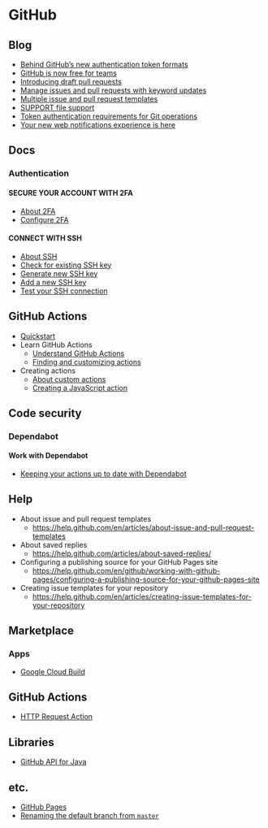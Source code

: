 # GitHub
## Blog
* [Behind GitHub’s new authentication token formats](https://github.blog/2021-04-05-behind-githubs-new-authentication-token-formats/)
* [GitHub is now free for teams](https://github.blog/2020-04-14-github-is-now-free-for-teams/)
* [Introducing draft pull requests](https://github.blog/2019-02-14-introducing-draft-pull-requests/)
* [Manage issues and pull requests with keyword updates](https://github.com/blog/2398-manage-issues-and-pull-requests-with-keyword-updates)
* [Multiple issue and pull request templates](https://github.blog/2018-01-25-multiple-issue-and-pull-request-templates/)
* [SUPPORT file support](https://github.blog/2017-07-20-support-file-support/)
* [Token authentication requirements for Git operations](https://github.blog/2020-12-15-token-authentication-requirements-for-git-operations/)
* [Your new web notifications experience is here](https://github.blog/2020-02-25-your-new-web-notifications-experience-is-here/)

## Docs
### Authentication
#### SECURE YOUR ACCOUNT WITH 2FA
* [About 2FA](https://docs.github.com/en/authentication/securing-your-account-with-two-factor-authentication-2fa/about-two-factor-authentication)
* [Configure 2FA](https://docs.github.com/en/authentication/securing-your-account-with-two-factor-authentication-2fa/configuring-two-factor-authentication)

#### CONNECT WITH SSH
* [About SSH](https://docs.github.com/en/authentication/connecting-to-github-with-ssh/about-ssh)
* [Check for existing SSH key](https://docs.github.com/en/authentication/connecting-to-github-with-ssh/checking-for-existing-ssh-keys)
* [Generate new SSH key](https://docs.github.com/en/authentication/connecting-to-github-with-ssh/generating-a-new-ssh-key-and-adding-it-to-the-ssh-agent)
* [Add a new SSH key](https://docs.github.com/en/authentication/connecting-to-github-with-ssh/adding-a-new-ssh-key-to-your-github-account)
* [Test your SSH connection](https://docs.github.com/en/authentication/connecting-to-github-with-ssh/testing-your-ssh-connection)

## GitHub Actions
* [Quickstart](https://docs.github.com/en/actions/quickstart)
* Learn GitHub Actions
  * [Understand GitHub Actions](https://docs.github.com/en/actions/learn-github-actions/understanding-github-actions)
  * [Finding and customizing actions](https://docs.github.com/en/actions/learn-github-actions/finding-and-customizing-actions)
* Creating actions
  * [About custom actions](https://docs.github.com/en/actions/creating-actions/about-custom-actions)
  * [Creating a JavaScript action](https://docs.github.com/en/actions/creating-actions/creating-a-javascript-action)

## Code security
### Dependabot
#### Work with Dependabot
* [Keeping your actions up to date with Dependabot](https://docs.github.com/en/code-security/dependabot/working-with-dependabot/keeping-your-actions-up-to-date-with-dependabot)

## Help
* About issue and pull request templates
  * https://help.github.com/en/articles/about-issue-and-pull-request-templates
* About saved replies
  * https://help.github.com/articles/about-saved-replies/
* Configuring a publishing source for your GitHub Pages site
  * https://help.github.com/en/github/working-with-github-pages/configuring-a-publishing-source-for-your-github-pages-site
* Creating issue templates for your repository
  * https://help.github.com/en/articles/creating-issue-templates-for-your-repository

## Marketplace
### Apps
* [Google Cloud Build](https://github.com/marketplace/google-cloud-build)

## GitHub Actions
* [HTTP Request Action](https://github.com/fjogeleit/http-request-action)

## Libraries
* [GitHub API for Java](https://github-api.kohsuke.org/)

## etc.
* [GitHub Pages](https://pages.github.com/)
* [Renaming the default branch from `master`](https://github.com/github/renaming)
